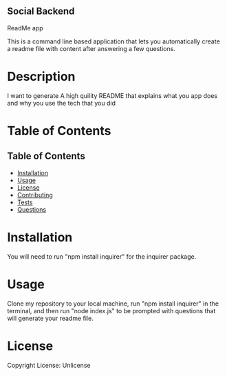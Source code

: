 ## Social Backend

ReadMe app

This is a command line based application that lets you automatically create a readme file with content after answering a few questions.


# Description

I want to generate A high quility README that explains what you app does and why you use the tech that you did

# Table of Contents

## Table of Contents
  - [Installation](#installation)
  - [Usage](#usage)
  - [License](#license)
  - [Contributing](#contributing)
  - [Tests](#tests)
  - [Questions](#questions)

# Installation

You will need to run "npm install inquirer" for the inquirer package.

# Usage

Clone my repository to your local machine, run "npm install inquirer" in the terminal, and then run "node index.js" to be prompted with questions that will generate your readme file.

# License

Copyright  License: Unlicense

